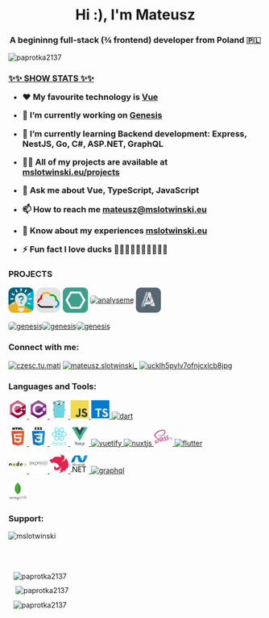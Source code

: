 <h1 align="center">Hi :‎‎‎‎‎‎‎), I'm Mateusz</h1>
<h3 align="center">A begininng full-stack (¾ frontend) developer from Poland 🇵🇱</h3>

<p align="left"> <img src="https://komarev.com/ghpvc/?username=paprotka2137&label=Profile%20views&color=0e75b6&style=flat" alt="paprotka2137" /> </p>

<h3><a href="https://shin.mslotwinski.eu/summary?username=paprotka2137&orgs=cloudy-app&orgs=mlib-project&orgs=analyseme-project&orgs=genesis-organization&orgs=shin-stats">✨✨ SHOW STATS ✨✨</a>

- ❤️ My favourite technology is [Vue](https://vuejs.org/)

- 🔭 I’m currently working on [Genesis](https://genesis.mslotwinski.eu)

- 🌱 I’m currently learning **Backend development: Express, NestJS, Go, C#, ASP.NET, GraphQL**

- 👨‍💻 All of my projects are available at [mslotwinski.eu/projects](https://mslotwinski.eu/projects)

- 💬 Ask me about **Vue, TypeScript, JavaScript**

- 📫 How to reach me **mateusz@mslotwinski.eu**

- 📄 Know about my experiences [mslotwinski.eu](https://mslotwinski.eu)

- ⚡ Fun fact **I love ducks 🦆🦆🦆🦆🦆🦆🦆🦆🦆🦆**

<h3 align="left">PROJECTS</h3>
<a href="https://github.com/Genesis-Organization" target="blank"><img align="center" style="border-radius:5px;" src="https://raw.githubusercontent.com/Genesis-Organisation/Genesis/main/public/img/icons/android-icon-192x192.png" alt="genesis" height="50" width="50" /></a> <a href="https://github.com/Cloudy-APP" target="blank"><img align="center" style="border-radius:5px;" src="https://raw.githubusercontent.com/Cloudy-APP/Cloudy-Alpha/main/public/img/icons/icon512.png" alt="cloudy" height="50" width="50" /></a> <a href="https://github.com/mLib-Project" target="blank"><img align="center" style="border-radius:5px;" src="https://raw.githubusercontent.com/mLib-Project/mLib/main/public/img/icons/icon512.png" alt="mlib" height="50" width="50" /></a> <a href="https://github.com/AnalyseMe-Project" target="blank"><img align="center" style="border-radius:5px;" src="https://raw.githubusercontent.com/AnalyseMe-Project/AnalyseMe-Alpha/main/src/assets/img/icon.png" alt="analyseme" height="50" width="50" /></a> <a href="https://github.com/Aard-Net" target="blank"><img align="center" style="border-radius:5px;" src="https://raw.githubusercontent.com/Aard-Net/Aard-Docs/main/logo/border.png?token=ALC7L3NFJOX5QXYDLKNQAPLBWTKSG" alt="aard" height="50" width="50" /></a>
<br><br><a href="https://github.com/Shin-Stats" target="blank"><img align="center" style="border-radius:5px;" src="https://avatars.githubusercontent.com/u/96634204?s=200&v=4" alt="genesis" height="33" width="33" /></a><a href="https://github.com/paprotka2137/Lightning" target="blank"><img align="center" style="border-radius:5px;" src="https://raw.githubusercontent.com/paprotka2137/Lightning/7712ad1b51fd1efcd7f004b218b48dd8728c6253/public/img/icons/lightning.svg" alt="genesis" height="33" width="33" /></a><a href="https://github.com/paprotka2137/NoteKeeper" target="blank"><img align="center" style="border-radius:5px;" src="https://static.wikia.nocookie.net/bindingofisaacre_gamepedia/images/6/64/Character_Tainted_Keeper_appearance.png/revision/latest?cb=20210824113014" alt="genesis" height="33" width="25" /></a>

<h3 align="left">Connect with me:</h3>
<p align="left">
<a href="https://fb.com/czesc.tu.mati" target="blank"><img align="center" src="https://raw.githubusercontent.com/rahuldkjain/github-profile-readme-generator/master/src/images/icons/Social/facebook.svg" alt="czesc.tu.mati" height="30" width="40" /></a>
<a href="https://instagram.com/mateusz.slotwinski_" target="blank"><img align="center" src="https://raw.githubusercontent.com/rahuldkjain/github-profile-readme-generator/master/src/images/icons/Social/instagram.svg" alt="mateusz.slotwinski_" height="30" width="40" /></a>
<a href="https://www.youtube.com/c/ucklh5pylv7ofnjcxlcb8jpg" target="blank"><img align="center" src="https://raw.githubusercontent.com/rahuldkjain/github-profile-readme-generator/master/src/images/icons/Social/youtube.svg" alt="ucklh5pylv7ofnjcxlcb8jpg" height="30" width="40" /></a>
</p>

<h3 align="left">Languages and Tools:</h3>
<p align="left">
  <a href="https://www.w3schools.com/cpp/" target="_blank" rel="noreferrer"> <img src="https://raw.githubusercontent.com/devicons/devicon/master/icons/cplusplus/cplusplus-original.svg" alt="cplusplus" width="37" height="37"/> </a> <a href="https://www.w3schools.com/cs/" target="_blank" rel="noreferrer"> <img src="https://raw.githubusercontent.com/devicons/devicon/master/icons/csharp/csharp-original.svg" alt="csharp" width="37" height="37"/> </a> <a href="https://golang.org" target="_blank" rel="noreferrer"> <img src="https://raw.githubusercontent.com/devicons/devicon/master/icons/go/go-original.svg" alt="go" width="37" height="37"/> </a> <a href="https://developer.mozilla.org/en-US/docs/Web/JavaScript" target="_blank" rel="noreferrer"> <img src="https://raw.githubusercontent.com/devicons/devicon/master/icons/javascript/javascript-original.svg" alt="javascript" width="37" height="37"/> </a> <a href="https://www.typescriptlang.org/" target="_blank" rel="noreferrer"> <img src="https://raw.githubusercontent.com/devicons/devicon/master/icons/typescript/typescript-original.svg" alt="typescript" width="37" height="37"/> </a> <a href="https://dart.dev" target="_blank" rel="noreferrer"> <img src="https://www.vectorlogo.zone/logos/dartlang/dartlang-icon.svg" alt="dart" width="37" height="37"/> </a> 

  <a href="https://www.w3.org/html/" target="_blank" rel="noreferrer"> <img src="https://raw.githubusercontent.com/devicons/devicon/master/icons/html5/html5-original-wordmark.svg" alt="html5" width="37" height="37"/> </a> <a href="https://www.w3schools.com/css/" target="_blank" rel="noreferrer"> <img src="https://raw.githubusercontent.com/devicons/devicon/master/icons/css3/css3-original-wordmark.svg" alt="css3" width="37" height="37"/> </a> <a href="https://reactjs.org/" target="_blank" rel="noreferrer"> <img src="https://raw.githubusercontent.com/devicons/devicon/master/icons/react/react-original-wordmark.svg" alt="react" width="37" height="37"/> </a> <a href="https://vuejs.org/" target="_blank" rel="noreferrer"> <img src="https://raw.githubusercontent.com/devicons/devicon/master/icons/vuejs/vuejs-original-wordmark.svg" alt="vuejs" width="37" height="37"/> </a> <a href="https://vuetifyjs.com/en/" target="_blank" rel="noreferrer"> <img src="https://bestofjs.org/logos/vuetify.svg" alt="vuetify" width="37" height="37"/> </a> <a href="https://nuxtjs.org/" target="_blank" rel="noreferrer"> <img src="https://www.vectorlogo.zone/logos/nuxtjs/nuxtjs-icon.svg" alt="nuxtjs" width="37" height="37"/> </a> <a href="https://sass-lang.com" target="_blank" rel="noreferrer"> <img src="https://raw.githubusercontent.com/devicons/devicon/master/icons/sass/sass-original.svg" alt="sass" width="37" height="37"/> </a> <a href="https://flutter.dev" target="_blank" rel="noreferrer"> <img src="https://www.vectorlogo.zone/logos/flutterio/flutterio-icon.svg" alt="flutter" width="37" height="37"/> </a>
  
  <a href="https://nodejs.org" target="_blank" rel="noreferrer"> <img src="https://raw.githubusercontent.com/devicons/devicon/master/icons/nodejs/nodejs-original-wordmark.svg" alt="nodejs" width="37" height="37"/> </a> <a href="https://expressjs.com" target="_blank" rel="noreferrer"> <img src="https://raw.githubusercontent.com/devicons/devicon/master/icons/express/express-original-wordmark.svg" alt="express" width="37" height="37"/> </a> <a href="https://nestjs.com/" target="_blank" rel="noreferrer"> <img src="https://raw.githubusercontent.com/devicons/devicon/master/icons/nestjs/nestjs-plain.svg" alt="nestjs" width="37" height="37"/> </a> <a href="https://dotnet.microsoft.com/" target="_blank" rel="noreferrer"> <img src="https://raw.githubusercontent.com/devicons/devicon/master/icons/dot-net/dot-net-original-wordmark.svg" alt="dotnet" width="37" height="37"/> </a> <a href="https://graphql.org" target="_blank" rel="noreferrer"> <img src="https://www.vectorlogo.zone/logos/graphql/graphql-icon.svg" alt="graphql" width="37" height="37"/> </a> 
  
  <a href="https://www.mongodb.com/" target="_blank" rel="noreferrer"> <img src="https://raw.githubusercontent.com/devicons/devicon/master/icons/mongodb/mongodb-original-wordmark.svg" alt="mongodb" width="37" height="37"/> </a>
</p>

<h3 align="left">Support:</h3>
<p><a href="https://ko-fi.com/mslotwinski"> <img align="left" src="https://cdn.ko-fi.com/cdn/kofi3.png?v=3" height="50" width="210" alt="mslotwinski" /></a></p><br><br>
<br><br>

<p style="display:block; margin: 10px;"><img align="center" src="https://github-readme-stats.vercel.app/api/top-langs?username=paprotka2137&show_icons=true&locale=en&layout=compact&langs_count=10" alt="paprotka2137" /></p>
<p style="display:block; margin: 10px;">&nbsp;<img align="center" src="https://github-readme-stats.vercel.app/api?username=paprotka2137&show_icons=true&locale=en" alt="paprotka2137" /></p>
<p style="display:block; margin: 10px;"><img align="center" src="https://github-readme-streak-stats.herokuapp.com/?user=paprotka2137&" alt="paprotka2137" /></p>
